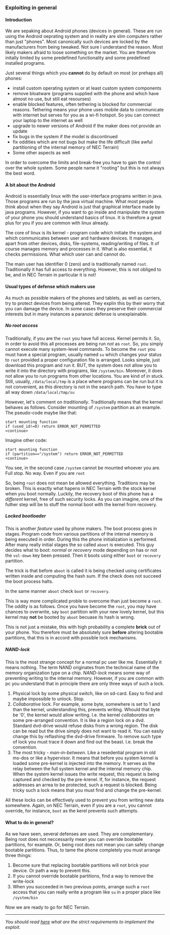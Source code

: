### Exploiting in general

#### Introduction

We are sepaking about Android phones (devices in general). These are run using the Android oeprating system and in reality 
are slim computers rather than just "phones". Most canonically such devices are locked by the manufacturers
from being tweaked. Not sure I understand the reason. Most likely makers afraid to loose something on the market.
You are therefore initally limited by some predefined functionality and some predefined installed programs.

Just several things which you **cannot** do by default on most (or prehaps all) phones:
* install custom operating system or at least custom system components
* remove bloatware (programs supplied with the phone and which have almost no use, but still eat resourses)
* enable blocked features, often tethering is blocked for commercial reasons. Tethering means your phone uses mobile data
to communicate with internet but serves for you as a wi-fi hotspot. So you can connect your laptop to the internet as well
* upgrade to newer versions of Android if the maker does not provide an update
* fix bugs in the system if the model is discontinued
* fix oddities which are not bugs but make the life difficult (like awful partitioning of the internal memory of NEC Terrain)
* Some other aspects as well

In order to overcome the limits and break-free you have to gain the control over the whole system. Some people name it
"rooting" but this is not always the best word.

#### A bit about the Android

Android is essentially linux with the user-interface programs written in java. Those programs are run by the java virtual machine.
What most people think about when they say Android is just that
graphical interface made by java programs.
However, if you want to go inside and manipulate the system of your phone you should understand basics of linux.
It is therefore a great plus for you if you are common with linux already.

The core of linux is its kernel - program code which initiate the system and which communicates between user and hardware devices.
It manages, apart from other devices, disks, file-systems, reading/writing of files.
It of course manages memory and processes in it. What is also essential, it checks permissions. What which user can
and cannot do.

The main user has identifier 0 (zero) and is traditionally named `root`. Traditionally it has full access to everything.
However, this is not obliged to be, and in NEC Terrain in particular it is not!

#### Usual types of defense which makers use

As much as possible makers of the phones and tablets, as well as carriers, try to protect devices from being altered. They explin this by their worry that you can damage the device. In some cases they preserve their commercial interests but in many instances a paranoic defense is unexplainable.

##### No *root* access

Traditionally, if you are the `root` you have full access. Kernel permits it. So, in order to avoid this all processes are being run *not* as `root`. So, you simply cannot execute many system-level commands. To become the `root` you must have a special program, usually named `su` which changes your status to `root` provided a proper configuration file is arranged. Looks simple, just download this program and run it. BUT, the system does not allow you to write it into the directory with programs, like `/system/bin`. Moreover, it does not allow you to run programs from other locations. You are kind of in stuck. Still, usually, `/data/local/tmp` is a place where programs can be run but it is not convenient, as this directory is not in the search path. You have to type all way down `/data/local/tmp/su`

However, let's comment on *traditionally*. Traditionally means that the kernel behaves as follows. Consider mounting of `/system` partition as an example. The pseudo-code maybe like that:
```
start mounting function
if (used_id!=0) return ERROR_NOT_PERMITTED
<continue>
```
Imagine other code:
```
start mounting function
if (partition=="/system") return ERROR_NOT_PERMITTED
<continue>
```
You see, in the second case `/system` cannot be mounted whoever you are. Full stop. No way. Even if you are `root`

So, being `root` does not mean be allowed everything. Traditions may be broken. This is exactly what hapens in NEC Terrain with the stock kernel when you boot normally. Luckily, the recovery boot of this phone has a *different* kernel, free of such security locks. As you can imagine, one of the futher step will be to stuff the normal boot with the kernel from recovery.

##### Locked bootloader

This is another *feature* used by phone makers. The boot process goes in stages. Program code from various partitions of the internal memory is being executed in order. During this the phone initialization is performed. After many really initial stages the so called `aboot` is executed. This guy decides what to boot: *normal* or *recovery* mode depending on has or not the `vol-down` key been pressed. Then it boots using either `boot` or `recovery` partition.

The trick is that before `aboot` is called it is being checked using certificates written inside and computing the hash sum. If the check does not succeed the boot process halts.

In the same manner `aboot` check `boot` or `recovery`.

This is way more complicated proble to overcome than just become a `root`. The oddity is as follows. Once you have become the `root`, you may have chances to overwrite, say `boot` partition with your new lovely kernel, but this kernel may **not** be booted by `aboot` becuase its hash is wrong.

This is not just a mistake, this with high probability a complete **brick** out of your phone. You therefore must be absolutely sure **before** altering bootable partitions, that this is in accord with possible lock mechanisms.

##### NAND-lock

This is the most strange concept for a normal pc user like me. Essentially it means nothing. The term NAND originates from the technical name of the memory organization type on a chip. *NAND-lock* means some way of preventing writing to the internal memory. However, if you are common with pc you understand that in principle there are only three ways of such a lock.
1. Physical lock by some physical switch, like on sd-card. Easy to find and maybe impossible to unlock. Stop.
2. *Collaborative* lock. For example, some byte, somewhere is set to 1 and than the kernel, understanding this, prevents writing. Whould that byte be '0', the kernel would allow writing. I.e. the kernel *collaborates* on some pre-arranged convention. It is like a region lock on a dvd. Standard dvd-drive would refuse disks from a wrong region. The disk can be read but the drive simply does not want to read it. You can easily change this by reflashing the dvd-drive firmware. To remove such type of lock you must trace it down and find out the beast. I.e. break the convention.
3. The most tricky - *man-in-between*. Like a resedential program in old ms-dos or like a hypervisor. It means that before you system kernel is loaded some pre-kernel is injected into the memory. It serves as the relay between the full system kernel and the internal memory chip. When the system kernel issues the write request, this request is being captured and checked by the pre-krenel. If, for instance, the request addresses an arrea to be protected, such a request is blocked. Being tricky such a lock means that you must find and change the pre-kernel.

All these locks can be effectively used to prevent you from writing new data somewhere. Again, on NEC Terrain, even if you are a `root`, you cannot override, for instance, `boot` as the kerel prevents such attempts.

#### What to do in general?

As we have seen, several defenses are used. They are complementary. Being root does not neccessarily mean you can override bootable partitions, for example. Or, being root does not mean you can safely change bootable partitions. Thus, to tame the phone completely you must arrange three things:
1. Become sure that replacing bootable partitions will not brick your device. Or path a way to prevent this.
2. If you cannot override bootable partitions, find a way to remove the write-lock
3. When you succeeded in two previous points, arrange such a `root` access that you can really write a program like `su` in a proper place like `/system/bin`

Now we are ready to go for NEC Terrain.

---

*You should read [here](exploit-pre.md) what are the strict requirements to implement the exploit.*
